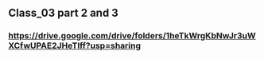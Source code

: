## Class_03 part 2 and 3
### https://drive.google.com/drive/folders/1heTkWrgKbNwJr3uWXCfwUPAE2JHeTIff?usp=sharing